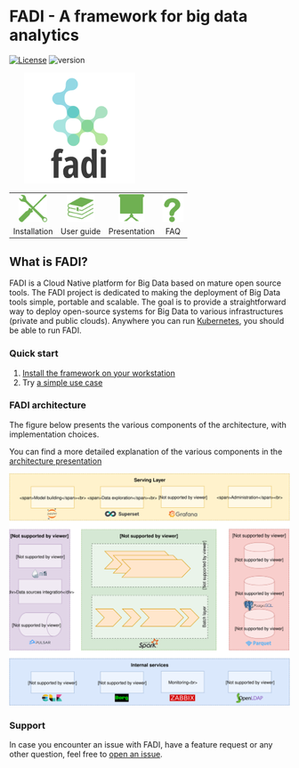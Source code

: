 # FADI - A framework for big data analytics

[![License](https://img.shields.io/badge/License-Apache%202.0-blue.svg)](https://opensource.org/licenses/Apache-2.0) ![version](https://img.shields.io/github/tag/cetic/fadi.svg?label=release)

<p align="center">
  <p align="center" style="width: 50%; height: 200px;">
    <img src="doc/logo.png" height="200"/>
  </p>
  <p align="center" style="margin-top: 16px">
      <table style="border:none;">
        <tr>
          <td style="text-align: center; vertical-align: middle;"><a href="INSTALL.md"><img alt="Installation guide" src="doc/install.svg" height="50"></a></td>
          <td style="text-align: center; vertical-align: middle;"><a href="USERGUIDE.md"><img alt="User guide" src="doc/userguide.svg" height="50"></a></td>
          <td style="text-align: center; vertical-align: middle;"><a href="https://fadi.presentations.cetic.be"><img alt="Presentation slides" src="doc/presentation.svg" height="50"></a></td>
          <td style="text-align: center; vertical-align: middle;"><a href="FAQ.md"><img alt="FAQ" src="doc/faq.svg" height="50"></a></td>
        </tr>
        <tr>
          <td style="text-align: center; vertical-align: middle;">Installation</td>
          <td style="text-align: center; vertical-align: middle;">User guide</td>
          <td style="text-align: center; vertical-align: middle;">Presentation</td>
          <td style="text-align: center; vertical-align: middle;">FAQ</td>
        </tr>
      </table>
  </p>
</p>
 
## What is FADI?

FADI is a Cloud Native platform for Big Data based on mature open source tools.
The FADI project is dedicated to making the deployment of Big Data tools simple, portable and scalable. 
The goal is to provide a straightforward way to deploy open-source systems for Big Data to various infrastructures (private and public clouds). 
Anywhere you can run [Kubernetes](https://kubernetes.io/), you should be able to run FADI.

### Quick start

1. [Install the framework on your workstation](INSTALL.md)
2. Try [a simple use case](USERGUIDE.md)

### FADI architecture

The figure below presents the various components of the architecture, with implementation choices.

You can find a more detailed explanation of the various components in the [architecture presentation](https://fadi.presentations.cetic.be)

![FADI stack](doc/images/architecture/implementation_view.svg)

### Support

In case you encounter an issue with FADI, have a feature request or any other question, feel free to [open an issue](https://github.com/cetic/fadi/issues/new/choose).
